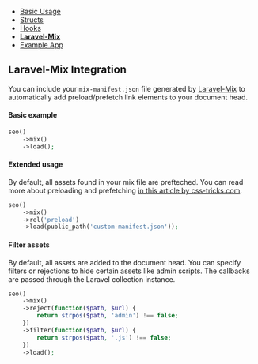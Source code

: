 - [Basic Usage](INDEX.md)
- [Structs](STRUCTS.md)
- [Hooks](HOOKS.md)
- **[Laravel-Mix](LARAVEL-MIX.md)**
- [Example App](EXAMPLE-APP.md)

## Laravel-Mix Integration

You can include your `mix-manifest.json` file generated by [Laravel-Mix](https://laravel-mix.com) to automatically add preload/prefetch link elements to your document head.

#### Basic example

```php
seo()
    ->mix()
    ->load();
```

#### Extended usage

By default, all assets found in your mix file are prefteched. You can read more about preloading and prefetching [in this article by css-tricks.com](https://css-tricks.com/prefetching-preloading-prebrowsing/).

```php
seo()
    ->mix()
    ->rel('preload')
    ->load(public_path('custom-manifest.json'));
```

#### Filter assets

By default, all assets are added to the document head. You can specify filters or rejections to hide certain assets like admin scripts. The callbacks are passed through the Laravel collection instance.

```php
seo()
    ->mix()
    ->reject(function($path, $url) {
        return strpos($path, 'admin') !== false;
    })
    ->filter(function($path, $url) {
        return strpos($path, '.js') !== false;
    })
    ->load();
```
